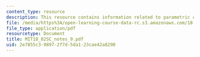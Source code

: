 ```yaml
---
content_type: resource
description: This resource contains information related to parametric curves.
file: /media/https%3A/open-learning-course-data-rc.s3.amazonaws.com/18-02sc-multivariable-calculus-fall-2010/2e7855c398972f7d5da123cae42a8290_MIT18_02SC_notes_9.pdf
file_type: application/pdf
resourcetype: Document
title: MIT18_02SC_notes_9.pdf
uid: 2e7855c3-9897-2f7d-5da1-23cae42a8290
---
```


